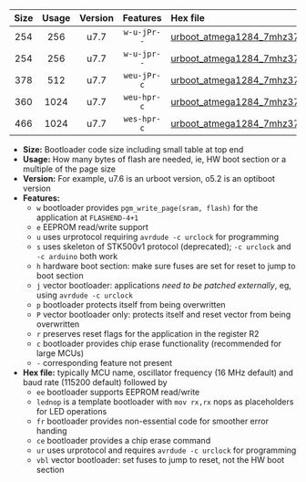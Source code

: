 |Size|Usage|Version|Features|Hex file|
|:-:|:-:|:-:|:-:|:--|
|254|256|u7.7|`w-u-jPr--`|[urboot_atmega1284_7mhz3728_230400bps_lednop_ur_vbl.hex](https://raw.githubusercontent.com/stefanrueger/urboot.hex/main/mcus/atmega1284/fcpu_7mhz3728/230400_bps/urboot_atmega1284_7mhz3728_230400bps_lednop_ur_vbl.hex)|
|254|256|u7.7|`w-u-jpr--`|[urboot_atmega1284_7mhz3728_230400bps_lednop_fr_ur_vbl.hex](https://raw.githubusercontent.com/stefanrueger/urboot.hex/main/mcus/atmega1284/fcpu_7mhz3728/230400_bps/urboot_atmega1284_7mhz3728_230400bps_lednop_fr_ur_vbl.hex)|
|378|512|u7.7|`weu-jPr-c`|[urboot_atmega1284_7mhz3728_230400bps_ee_lednop_fr_ce_ur_vbl.hex](https://raw.githubusercontent.com/stefanrueger/urboot.hex/main/mcus/atmega1284/fcpu_7mhz3728/230400_bps/urboot_atmega1284_7mhz3728_230400bps_ee_lednop_fr_ce_ur_vbl.hex)|
|360|1024|u7.7|`weu-hpr-c`|[urboot_atmega1284_7mhz3728_230400bps_ee_lednop_fr_ce_ur.hex](https://raw.githubusercontent.com/stefanrueger/urboot.hex/main/mcus/atmega1284/fcpu_7mhz3728/230400_bps/urboot_atmega1284_7mhz3728_230400bps_ee_lednop_fr_ce_ur.hex)|
|466|1024|u7.7|`wes-hpr-c`|[urboot_atmega1284_7mhz3728_230400bps_ee_lednop_fr_ce.hex](https://raw.githubusercontent.com/stefanrueger/urboot.hex/main/mcus/atmega1284/fcpu_7mhz3728/230400_bps/urboot_atmega1284_7mhz3728_230400bps_ee_lednop_fr_ce.hex)|

- **Size:** Bootloader code size including small table at top end
- **Usage:** How many bytes of flash are needed, ie, HW boot section or a multiple of the page size
- **Version:** For example, u7.6 is an urboot version, o5.2 is an optiboot version
- **Features:**
  + `w` bootloader provides `pgm_write_page(sram, flash)` for the application at `FLASHEND-4+1`
  + `e` EEPROM read/write support
  + `u` uses urprotocol requiring `avrdude -c urclock` for programming
  + `s` uses skeleton of STK500v1 protocol (deprecated); `-c urclock` and `-c arduino` both work
  + `h` hardware boot section: make sure fuses are set for reset to jump to boot section
  + `j` vector bootloader: applications *need to be patched externally*, eg, using `avrdude -c urclock`
  + `p` bootloader protects itself from being overwritten
  + `P` vector bootloader only: protects itself and reset vector from being overwritten
  + `r` preserves reset flags for the application in the register R2
  + `c` bootloader provides chip erase functionality (recommended for large MCUs)
  + `-` corresponding feature not present
- **Hex file:** typically MCU name, oscillator frequency (16 MHz default) and baud rate (115200 default) followed by
  + `ee` bootloader supports EEPROM read/write
  + `lednop` is a template bootloader with `mov rx,rx` nops as placeholders for LED operations
  + `fr` bootloader provides non-essential code for smoother error handing
  + `ce` bootloader provides a chip erase command
  + `ur` uses urprotocol and requires `avrdude -c urclock` for programming
  + `vbl` vector bootloader: set fuses to jump to reset, not the HW boot section
